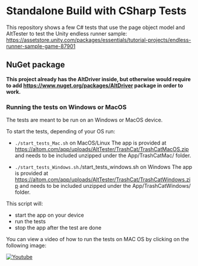 # Standalone Build with CSharp Tests

This repository shows a few C# tests that use the page object model and AltTester to test the Unity endless runner sample:
https://assetstore.unity.com/packages/essentials/tutorial-projects/endless-runner-sample-game-87901

## NuGet package

**This project already has the AltDriver inside, but otherwise would require to add https://www.nuget.org/packages/AltDriver package in order to work.**

### Running the tests on Windows or MacOS
The tests are meant to be run on an Windows or MacOS device.

To start the tests, depending of your OS run:

- `./start_tests_Mac.sh` on MacOS/Linux
    The app is provided at https://altom.com/app/uploads/AltTester/TrashCat/TrashCatMacOS.zip and needs to be included  unzipped under the App/TrashCatMac/ folder.

- `./start_tests_Windows.sh`./start_tests_windows.sh on Windows
    The app is provided at https://altom.com/app/uploads/AltTester/TrashCat/TrashCatWindows.zip and needs to be included  unzipped under the App/TrashCatWindows/ folder.
    
This script will:

- start the app on your device
- run the tests
- stop the app after the test are done

You can view a video of how to run the tests on MAC OS by clicking on the following image: 

[![Youtube](http://img.youtube.com/vi/tr3_8YawBck/0.jpg)](https://www.youtube.com/embed/tr3_8YawBck "Youtube")

